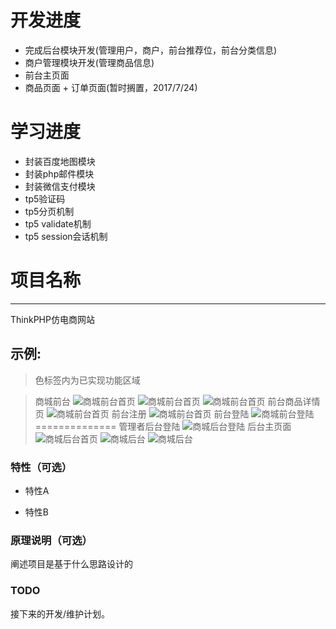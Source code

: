 开发进度
===============
 + 完成后台模块开发(管理用户，商户，前台推荐位，前台分类信息)
 + 商户管理模块开发(管理商品信息)
 + 前台主页面
 + 商品页面
 + 订单页面(暂时搁置，2017/7/24)
 
学习进度
===============
 + 封装百度地图模块
 + 封装php邮件模块
 + 封装微信支付模块
 + tp5验证码
 + tp5分页机制
 + tp5 validate机制
 + tp5 session会话机制

# 项目名称
-------------
ThinkPHP仿电商网站

## 示例:  
>色标签内为已实现功能区域

>商城前台
![商城前台首页](https://raw.githubusercontent.com/Vanvansama/thinkphp_o2o/master/image/1501118424(1).png)
![商城前台首页](https://raw.githubusercontent.com/Vanvansama/thinkphp_o2o/master/image/1501118621(1).jpg)
![商城前台首页](https://raw.githubusercontent.com/Vanvansama/thinkphp_o2o/master/image/1501118695(1).png)
>前台商品详情页
![商城前台首页](https://raw.githubusercontent.com/Vanvansama/thinkphp_o2o/master/image/1501119288(1).jpg)
>前台注册
![商城前台首页](https://raw.githubusercontent.com/Vanvansama/thinkphp_o2o/master/image/1501119386(1).jpg)
前台登陆
![商城前台登陆](https://raw.githubusercontent.com/Vanvansama/thinkphp_o2o/master/image/1501118734(1).png)
==============
>管理者后台登陆
![商城后台登陆](https://raw.githubusercontent.com/Vanvansama/thinkphp_o2o/master/image/1501118762(1).png)
>后台主页面
![商城后台首页](https://raw.githubusercontent.com/Vanvansama/thinkphp_o2o/master/image/1501118799(1).jpg)
![商城后台](https://raw.githubusercontent.com/Vanvansama/thinkphp_o2o/master/image/1501118831(1).png)
![商城后台](https://raw.githubusercontent.com/Vanvansama/thinkphp_o2o/master/image/1501118874(1).png)


### 特性（可选）
- 特性A

- 特性B

### 原理说明（可选）
阐述项目是基于什么思路设计的

### TODO
接下来的开发/维护计划。



